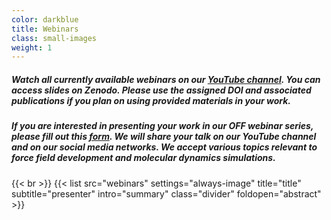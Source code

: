 ```yaml
---
color: darkblue
title: Webinars
class: small-images
weight: 1
---
```


##### Watch all currently available webinars on our [YouTube channel](https://www.youtube.com/playlist?list=PLYW6oF6nr8Ns6IV5rFZ47FdrZLpso9qtX). You can access slides on Zenodo. Please use the assigned DOI and associated publications if you plan on using provided materials in your work.


##### If you are interested in presenting your work in our OFF webinar series, please fill out this [form](https://forms.gle/tbeZ2oyFGBoK3jZ76). We will share your talk on our YouTube channel and on our social media networks. We accept various topics relevant to force field development and molecular dynamics simulations.
{{< br >}}
{{< list src="webinars" settings="always-image" title="title" subtitle="presenter" intro="summary" class="divider" foldopen="abstract" >}}
